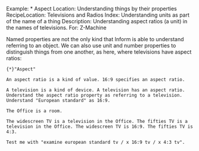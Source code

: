 Example: * Aspect
Location: Understanding things by their properties
RecipeLocation: Televisions and Radios
Index: Understanding units as part of the name of a thing
Description: Understanding aspect ratios (a unit) in the names of televisions.
For: Z-Machine

  
Named properties are not the only kind that Inform is able to understand referring to an object. We can also use unit and number properties to distinguish things from one another, as here, where televisions have aspect ratios:

  

``` inform7
{*}"Aspect"

An aspect ratio is a kind of value. 16:9 specifies an aspect ratio.

A television is a kind of device. A television has an aspect ratio. Understand the aspect ratio property as referring to a television. Understand "European standard" as 16:9.

The Office is a room.

The widescreen TV is a television in the Office. The fifties TV is a television in the Office. The widescreen TV is 16:9. The fifties TV is 4:3.

Test me with "examine european standard tv / x 16:9 tv / x 4:3 tv".
```


